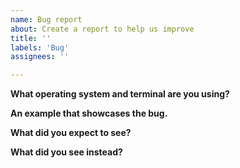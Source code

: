 ```yaml
---
name: Bug report
about: Create a report to help us improve
title: ''
labels: 'Bug'
assignees: ''

---
```


**What operating system and terminal are you using?**

**An example that showcases the bug.**

**What did you expect to see?**

**What did you see instead?**
